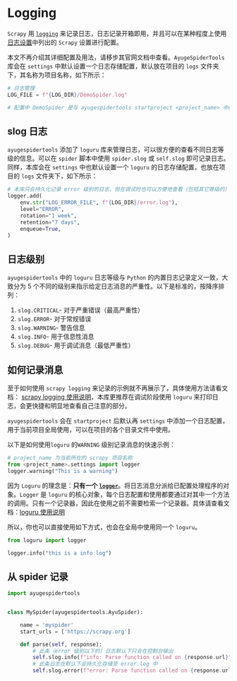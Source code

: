 # Logging

`Scrapy` 用 [`logging`](https://docs.python.org/3/library/logging.html#module-logging) 来记录日志，日志记录开箱即用，并且可以在某种程度上使用[日志设置](https://docs.scrapy.org/en/latest/topics/logging.html#topics-logging-settings)中列出的 `Scrapy` 设置进行配置。

本文不再介绍其详细配置及用法，请移步其官网文档中查看。`AyugeSpiderTools` 库会在 `settings` 中默认设置一个日志存储配置，默认放在项目的 `logs` 文件夹下，其名称为项目名称，如下所示：

```python
# 日志管理
LOG_FILE = f"{LOG_DIR}/DemoSpider.log"

# 配置中 DemoSpider 是与 ayugespidertools startproject <project_name> 中的项目名称对应的
```

## slog 日志

`ayugespidertools` 添加了 `loguru` 库来管理日志，可以很方便的查看不同日志等级的信息。可以在 `spider` 脚本中使用 `spider.slog` 或 `self.slog` 即可记录日志。同样，本库会在 `settings` 中也默认设置一个 `loguru` 的日志存储配置，也放在项目的 `logs` 文件夹下，如下所示：

```python
# 本库只会持久化记录 error 级别的日志，但在调试时也可以方便地查看（包括其它等级的）控制台日志
logger.add(
    env.str("LOG_ERROR_FILE", f"{LOG_DIR}/error.log"),
    level="ERROR",
    rotation="1 week",
    retention="7 days",
    enqueue=True,
)
```

## 日志级别

`ayugespidertools` 中的 `loguru` 日志等级与 `Python` 的内置日志记录定义一致，大致分为 5 个不同的级别来指示给定日志消息的严重性。以下是标准的，按降序排列：

1. `slog.CRITICAL`- 对于严重错误（最高严重性）
2. `slog.ERROR`- 对于常规错误
3. `slog.WARNING`- 警告信息
4. `slog.INFO`- 用于信息性消息
5. `slog.DEBUG`- 用于调试消息（最低严重性）

## 如何记录消息

至于如何使用 `scrapy logging` 来记录的示例就不再展示了，具体使用方法请看文档： [scrapy logging 使用说明](https://docs.scrapy.org/en/latest/topics/logging.html)，本库更推荐在调试阶段使用 `loguru` 来打印日志，会更快捷和明显地查看自己注意的部分。

`ayugespidertools` 会在 `startproject` 后默认再 `settings` 中添加一个日志配置，用于当前项目全局使用，可以在项目的各个目录文件中使用。

以下是如何使用`loguru` 的`WARNING` 级别记录消息的快速示例：

```python
# project_name 为当前所在的 scrapy 项目名称
from <project_name>.settings import logger
logger.warning("This is a warning")
```

因为 `Loguru` 的理念是：**只有一个 [`logger`](https://loguru.readthedocs.io/en/stable/api/logger.html#loguru._logger.Logger)**。将日志消息分派给已配置处理程序的对象。`Logger` 是 `loguru` 的核心对象，每个日志配置和使用都要通过对其中一个方法的调用。只有一个记录器，因此在使用之前不需要检索一个记录器。具体请查看文档：[loguru 使用说明](https://loguru.readthedocs.io/en/stable/api/logger.html#loguru._logger.Logger)

所以，你也可以直接使用如下方式，也会在全局中使用同一个 `loguru`。

```python
from loguru import logger

logger.info("this is a info log")
```

## 从 spider 记录

```python
import ayugespidertools


class MySpider(ayugespidertools.AyuSpider):

    name = 'myspider'
    start_urls = ['https://scrapy.org']

    def parse(self, response):
        # 此条（error 级别以下的）日志默认下只会在控制台输出
        self.slog.info(f"info: Parse function called on {response.url}")
        # 此条日志在默认下会持久化存储至 error.log 中
        self.slog.error(f"error: Parse function called on {response.url}")
```

